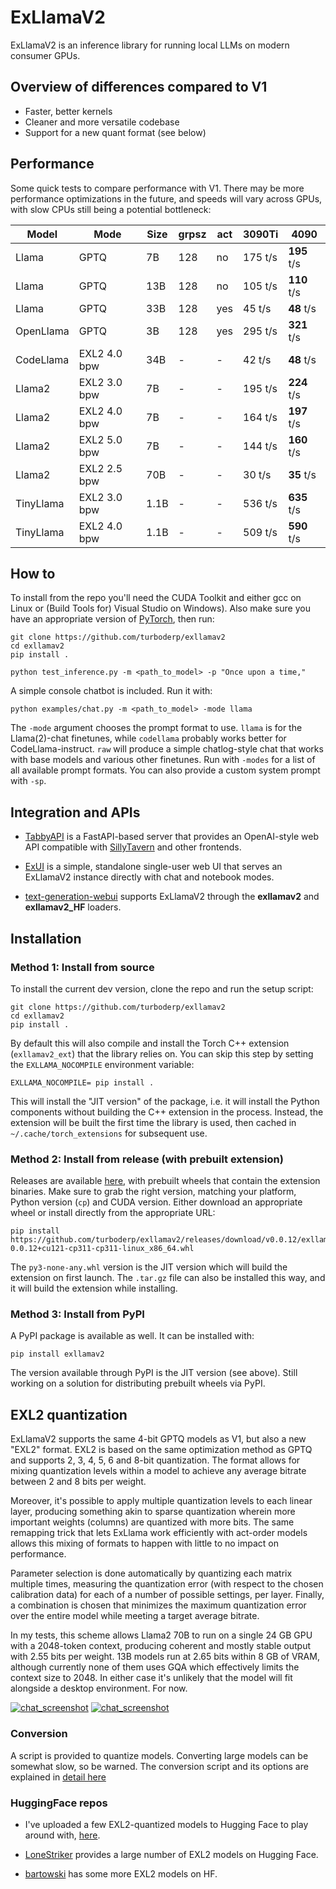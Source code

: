 # ExLlamaV2

ExLlamaV2 is an inference library for running local LLMs on modern consumer GPUs.


## Overview of differences compared to V1

- Faster, better kernels
- Cleaner and more versatile codebase
- Support for a new quant format (see below)


## Performance

Some quick tests to compare performance with V1. There may be more performance optimizations in the future, and
speeds will vary across GPUs, with slow CPUs still being a potential bottleneck:

| Model      | Mode         | Size  | grpsz | act | 3090Ti   | 4090        |
|------------|--------------|-------|-------|-----|----------|-------------|
| Llama      | GPTQ         | 7B    | 128   | no  | 175 t/s  | **195** t/s |
| Llama      | GPTQ         | 13B   | 128   | no  | 105 t/s  | **110** t/s |
| Llama      | GPTQ         | 33B   | 128   | yes | 45 t/s   | **48** t/s  |
| OpenLlama  | GPTQ         | 3B    | 128   | yes | 295 t/s  | **321** t/s |
| CodeLlama  | EXL2 4.0 bpw | 34B   | -     | -   | 42 t/s   | **48** t/s  |
| Llama2     | EXL2 3.0 bpw | 7B    | -     | -   | 195 t/s  | **224** t/s |
| Llama2     | EXL2 4.0 bpw | 7B    | -     | -   | 164 t/s  | **197** t/s |
| Llama2     | EXL2 5.0 bpw | 7B    | -     | -   | 144 t/s  | **160** t/s |
| Llama2     | EXL2 2.5 bpw | 70B   | -     | -   | 30 t/s   | **35** t/s  |
| TinyLlama  | EXL2 3.0 bpw | 1.1B  | -     | -   | 536 t/s  | **635** t/s |
| TinyLlama  | EXL2 4.0 bpw | 1.1B  | -     | -   | 509 t/s  | **590** t/s |


## How to

To install from the repo you'll need the CUDA Toolkit and either gcc on Linux or (Build Tools for) Visual Studio
on Windows). Also make sure you have an appropriate version of [PyTorch](https://pytorch.org/get-started/locally/),
then run:

```
git clone https://github.com/turboderp/exllamav2
cd exllamav2
pip install .

python test_inference.py -m <path_to_model> -p "Once upon a time,"
```

A simple console chatbot is included. Run it with:

```
python examples/chat.py -m <path_to_model> -mode llama
```


The `-mode` argument chooses the prompt format to use. `llama` is for the Llama(2)-chat finetunes, while `codellama`
probably works better for CodeLlama-instruct. `raw` will produce a simple chatlog-style chat that works with base 
models and various other finetunes. Run with `-modes` for a list of all available prompt formats. You can also provide
a custom system prompt with `-sp`. 


## Integration and APIs

- [TabbyAPI](https://github.com/theroyallab/tabbyAPI/) is a FastAPI-based server that provides an OpenAI-style web API
compatible with [SillyTavern](https://sillytavernai.com/) and other frontends.  

- [ExUI](https://github.com/turboderp/exui) is a simple, standalone single-user web UI that serves an ExLlamaV2 instance
directly with chat and notebook modes.

- [text-generation-webui](https://github.com/oobabooga/text-generation-webui) supports ExLlamaV2 through the **exllamav2**
and **exllamav2_HF** loaders.


## Installation

### Method 1: Install from source

To install the current dev version, clone the repo and run the setup script:

```
git clone https://github.com/turboderp/exllamav2
cd exllamav2
pip install .
```

By default this will also compile and install the Torch C++ extension (`exllamav2_ext`) that the library relies on. 
You can skip this step by setting the `EXLLAMA_NOCOMPILE` environment variable:

```
EXLLAMA_NOCOMPILE= pip install .
```

This will install the "JIT version" of the package, i.e. it will install the Python components without building the
C++ extension in the process. Instead, the extension will be built the first time the library is used, then cached in 
`~/.cache/torch_extensions` for subsequent use.

### Method 2: Install from release (with prebuilt extension)

Releases are available [here](https://github.com/turboderp/exllamav2/releases), with prebuilt wheels that contain the
extension binaries. Make sure to grab the right version, matching your platform, Python version (`cp`) and CUDA version.
Either download an appropriate wheel or install directly from the appropriate URL:

```
pip install https://github.com/turboderp/exllamav2/releases/download/v0.0.12/exllamav2-0.0.12+cu121-cp311-cp311-linux_x86_64.whl
```

The `py3-none-any.whl` version is the JIT version which will build the extension on first launch. The `.tar.gz` file
can also be installed this way, and it will build the extension while installing.

### Method 3: Install from PyPI

A PyPI package is available as well. It can be installed with:

```
pip install exllamav2
```

The version available through PyPI is the JIT version (see above). Still working on a solution for distributing
prebuilt wheels via PyPI.


## EXL2 quantization

ExLlamaV2 supports the same 4-bit GPTQ models as V1, but also a new "EXL2" format. EXL2 is based on the same
optimization method as GPTQ and supports 2, 3, 4, 5, 6 and 8-bit quantization. The format allows for mixing quantization
levels within a model to achieve any average bitrate between 2 and 8 bits per weight.

Moreover, it's possible to apply multiple quantization levels to each linear layer, producing something akin to sparse 
quantization wherein more important weights (columns) are quantized with more bits. The same remapping trick that lets
ExLlama work efficiently with act-order models allows this mixing of formats to happen with little to no impact on
performance.

Parameter selection is done automatically by quantizing each matrix multiple times, measuring the quantization 
error (with respect to the chosen calibration data) for each of a number of possible settings, per layer. Finally, a
combination is chosen that minimizes the maximum quantization error over the entire model while meeting a target
average bitrate.

In my tests, this scheme allows Llama2 70B to run on a single 24 GB GPU with a 2048-token context, producing coherent 
and mostly stable output with 2.55 bits per weight. 13B models run at 2.65 bits within 8 GB of VRAM, although currently
none of them uses GQA which effectively limits the context size to 2048. In either case it's unlikely that the model
will fit alongside a desktop environment. For now.

[![chat_screenshot](doc/llama2_70b_chat_thumb.png)](doc/llama2_70b_chat.png)
[![chat_screenshot](doc/codellama_13b_instruct_thumb.png)](doc/codellama_13b_instruct.png)

### Conversion

A script is provided to quantize models. Converting large models can be somewhat slow, so be warned. The conversion
script and its options are explained in [detail here](doc/convert.md)

### HuggingFace repos

- I've uploaded a few EXL2-quantized models to Hugging Face to play around with, [here](https://huggingface.co/turboderp).

- [LoneStriker](https://huggingface.co/LoneStriker) provides a large number of EXL2 models on Hugging Face. 

- [bartowski](https://huggingface.co/bartowski) has some more EXL2 models on HF.
